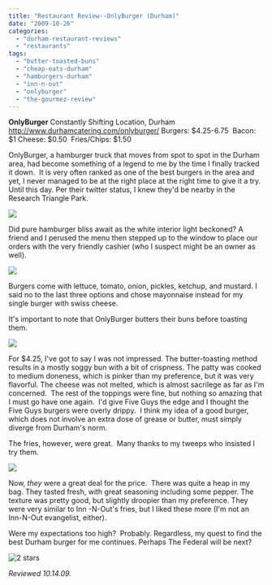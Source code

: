 ```yaml
---
title: "Restaurant Review--OnlyBurger (Durham)"
date: "2009-10-26"
categories: 
  - "durham-restaurant-reviews"
  - "restaurants"
tags: 
  - "butter-toasted-buns"
  - "cheap-eats-durham"
  - "hamburgers-durham"
  - "inn-n-out"
  - "onlyburger"
  - "the-gourmez-review"
---
```


**OnlyBurger** Constantly Shifting Location, Durham http://www.durhamcatering.com/onlyburger/ Burgers: $4.25-6.75  Bacon: $1 Cheese: $0.50  Fries/Chips: $1.50

OnlyBurger, a hamburger truck that moves from spot to spot in the Durham area, had become something of a legend to me by the time I finally tracked it down.  It is very often ranked as one of the best burgers in the area and yet, I never managed to be at the right place at the right time to give it a try.  Until this day. Per their twitter status, I knew they'd be nearby in the Research Triangle Park.

![](http://www.thegourmez.com/gourmez/photos/onlyburger001.jpg)

Did pure hamburger bliss await as the white interior light beckoned? A friend and I perused the menu then stepped up to the window to place our orders with the very friendly cashier (who I suspect might be an owner as well).

![](http://www.thegourmez.com/gourmez/photos/onlyburger002.jpg)

Burgers come with lettuce, tomato, onion, pickles, ketchup, and mustard. I said no to the last three options and chose mayonnaise instead for my single burger with swiss cheese.

It's important to note that OnlyBurger butters their buns before toasting them.

![](http://www.thegourmez.com/gourmez/photos/onlyburger006.jpg)

For $4.25, I've got to say I was not impressed. The butter-toasting method results in a mostly soggy bun with a bit of crispness. The patty was cooked to medium doneness, which is pinker than my preference, but it was very flavorful. The cheese was not melted, which is almost sacrilege as far as I'm concerned.  The rest of the toppings were fine, but nothing so amazing that I must go have one again.  I'd give Five Guys the edge and I thought the Five Guys burgers were overly drippy.  I think my idea of a good burger, which does not involve an extra dose of grease or butter, must simply diverge from Durham's norm.

The fries, however, were great.  Many thanks to my tweeps who insisted I try them.

![](http://www.thegourmez.com/gourmez/photos/onlyburger004.jpg)

Now, _they_ were a great deal for the price.  There was quite a heap in my bag. They tasted fresh, with great seasoning including some pepper. The texture was pretty good, but slightly droopier than my preference. They were very similar to Inn -N-Out's fries, but I liked these more (I'm not an Inn-N-Out evangelist, either).

Were my expectations too high?  Probably. Regardless, my quest to find the best Durham burger for me continues. Perhaps The Federal will be next?

![2 stars](http://s3.amazonaws.com/thegourmez-wpmedia/2009/02/rating_chicken11.gif "rating_chicken11")

_Reviewed 10.14.09._
